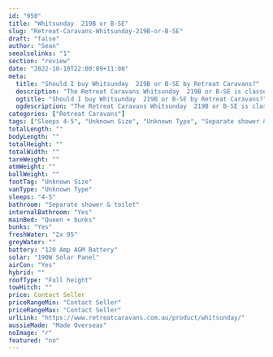 ```yaml
---
id: "950"
title: "Whitsunday  219B or B-SE"
slug: "Retreat-Caravans-Whitsunday-219B-or-B-SE"
draft: "false"
author: "Sean"
seealsolinks: "1"
section: "review"
date: "2022-10-10T22:00:09+11:00"
meta:
  title: "Should I buy Whitsunday  219B or B-SE by Retreat Caravans?"
  description: "The Retreat Caravans Whitsunday  219B or B-SE is classed as Unknown Type, and sleeps 4-5 people. It is Made Overseas and comes in at Unknown Size. It generally has Separate shower & toilet."
  ogtitle: "Should I buy Whitsunday  219B or B-SE by Retreat Caravans?"
  ogdescription: "The Retreat Caravans Whitsunday  219B or B-SE is classed as Unknown Type, and sleeps 4-5 people. It is Made Overseas and comes in at Unknown Size. It generally has Separate shower & toilet."
categories: ["Retreat Caravans"]
tags: ["Sleeps 4-5", "Unknown Size", "Unknown Type", "Separate shower & toilet", "Full height", "Price Unknown", "Made Overseas"]
totalLength: ""
bodyLength: ""
totalHeight: ""
totalWidth: ""
tareWeight: ""
atmWeight: ""
ballWeight: ""
footTag: "Unknown Size"
vanType: "Unknown Type"
sleeps: "4-5"
bathroom: "Separate shower & toilet"
internalBathroom: "Yes"
mainBed: "Queen + bunks"
bunks: "Yes"
freshWater: "2x 95"
greyWater: ""
battery: "120 Amp AGM Battery"
solar: "190W Solar Panel"
airCon: "Yes"
hybrid: ""
roofType: "Full height"
towHitch: ""
price: Contact Seller
priceRangeMin: "Contact Seller"
priceRangeMax: "Contact Seller"
urlLink: "https://www.retreatcaravans.com.au/product/whitsunday/"
aussieMade: "Made Overseas"
noImage: "r"
featured: "no"
---
```

